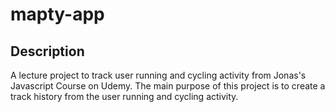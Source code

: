 # mapty-app

## Description

A lecture project to track user running and cycling activity from Jonas's Javascript Course on Udemy. The main purpose of this project is to create a track history from the user running and cycling activity.
